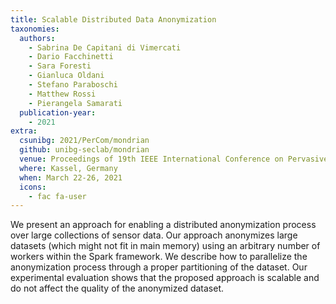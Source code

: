 ```yaml
---
title: Scalable Distributed Data Anonymization
taxonomies:
  authors:
    - Sabrina De Capitani di Vimercati
    - Dario Facchinetti
    - Sara Foresti
    - Gianluca Oldani
    - Stefano Paraboschi
    - Matthew Rossi
    - Pierangela Samarati
  publication-year:
    - 2021
extra:
  csunibg: 2021/PerCom/mondrian
  github: unibg-seclab/mondrian
  venue: Proceedings of 19th IEEE International Conference on Pervasive Computing and Communications (PerCom)
  where: Kassel, Germany
  when: March 22-26, 2021
  icons:
    - fac fa-user
---
```


We present an approach for enabling a distributed
anonymization process over large collections of sensor data. Our
approach anonymizes large datasets (which might not fit in main
memory) using an arbitrary number of workers within the Spark
framework. We describe how to parallelize the anonymization
process through a proper partitioning of the dataset. Our
experimental evaluation shows that the proposed approach is
scalable and do not affect the quality of the anonymized dataset.
